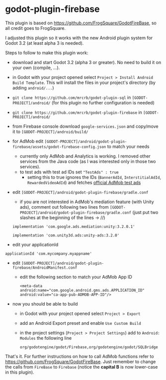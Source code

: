 # godot-plugin-firebase
This plugin is based on https://github.com/FrogSquare/GodotFireBase, so all credit goes to FrogSquare.

I adjusted this plugin so it works with the new Android plugin system for Godot 3.2 (at least alpha 3 is needed).

Steps to follow to make this plugin work:

- download and start Godot 3.2 (alpha 3 or greater). No need to build it on your own (compile, ...).

- in Godot with your project opened select `Project > Install Android Build Template`. This will install the files in your project's directory (by adding `android/...`)

- `git clone https://github.com/mrcrb/godot-plugin-sql` in `[GODOT-PROJECT]/android/` (for this plugin no further configuration is needed)

- `git clone https://github.com/mrcrb/godot-plugin-firebase` in `[GODOT-PROJECT]/android/`

- from Firebase console download `google-services.json` and copy/move it to `[GODOT-PROJECT]/android/build/`

- for AdMob edit `[GODOT-PROJECT]/android/godot-plugin-firebase/assets/godot-firebase-config.json` to match your needs
  - currently only AdMob and Analytics is working. I removed other services from the Java code (as I was interested only in those two services).
  - to test ads with test ad IDs set `"TestAds" : true`
    - setting this to true ignores the IDs (`BannerAdId`, `InterstitialAdId`, `RewardedVideoAdId`) and fetches [official AdMob test ads](https://developers.google.com/admob/android/test-ads)

- edit `[GODOT-PROJECT]/android/godot-plugin-firebase/gradle.conf`
  - if you are not interested in AdMob's mediation feature (with Unity ads), comment out following two lines from `[GODOT-PROJECT]/android/godot-plugin-firebase/gradle.conf` (just put two slashes at the beginning of the lines -> //)
  
   `implementation 'com.google.ads.mediation:unity:3.2.0.1'`
  
   `implementation 'com.unity3d.ads:unity-ads:3.2.0'`
  
 - edit your applicationId
 
  `applicationId 'com.mycompany.myappname'`

- edit `[GODOT-PROJECT]/android/godot-plugin-firebase/AndroidManifest.conf`
  - edit the following section to match your AdMob App ID
  
        <meta-data
        android:name="com.google.android.gms.ads.APPLICATION_ID"
        android:value="ca-app-pub-ADMOB-APP-ID"/>

- now you should be able to build
  - in Godot with your project opened select `Project > Export`
  - add an Android Export preset and enable `Use Custom Build`
  - in the project settings (`Project > Project Settings`) add to `Android: Modules` the following line
  
    `org/godotengine/godot/Firebase,org/godotengine/godot/SQLBridge`

That's it. For further instructions on how to call AdMob functions refer to https://github.com/FrogSquare/GodotFireBase. Just remember to change the calls from `FireBase` to `Firebase` (notice the **capital B** is now lower-case in this plugin).

